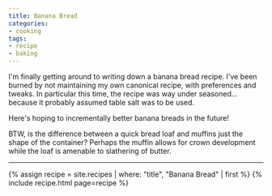 ```yaml
---
title: Banana Bread
categories:
- cooking
tags:
- recipe
- baking
---
```


I'm finally getting around to writing down a banana bread recipe.
I've been burned by not maintaining my own canonical recipe, with preferences and tweaks.
In particular this time, the recipe was way under seasoned... because it probably assumed table salt was to be used.

Here's hoping to incrementally better banana breads in the future!

BTW, is the difference between a quick bread loaf and muffins just the shape of the container?
Perhaps the muffin allows for crown development while the loaf is amenable to slathering of butter.

---

{% assign recipe = site.recipes | where: "title",  "Banana Bread" | first %}
{% include recipe.html page=recipe %}
